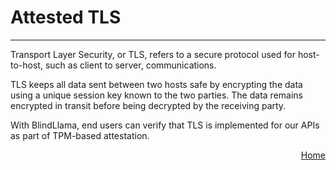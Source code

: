 # Attested TLS
________________________________________________________

Transport Layer Security, or TLS, refers to a secure protocol used for host-to-host, such as client to server, communications.

TLS keeps all data sent between two hosts safe by encrypting the data using a unique session key known to the two parties. The data remains encrypted in transit before being decrypted by the receiving party.

With BlindLlama, end users can verify that TLS is implemented for our APIs as part of TPM-based attestation.

<div style="text-align: right;">
  <a href="https://blindllama.readthedocs.io/en/latest/" class="btn">Home</a>
</div>